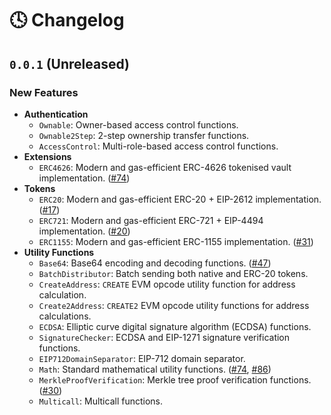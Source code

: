 # 🕓 Changelog

## `0.0.1` (Unreleased)

### New Features

- **Authentication**
  - `Ownable`: Owner-based access control functions.
  - `Ownable2Step`: 2-step ownership transfer functions.
  - `AccessControl`: Multi-role-based access control functions.
- **Extensions**
  - `ERC4626`: Modern and gas-efficient ERC-4626 tokenised vault implementation. ([#74](https://github.com/pcaversaccio/snekmate/pull/74))
- **Tokens**
  - `ERC20`: Modern and gas-efficient ERC-20 + EIP-2612 implementation. ([#17](https://github.com/pcaversaccio/snekmate/pull/17))
  - `ERC721`: Modern and gas-efficient ERC-721 + EIP-4494 implementation. ([#20](https://github.com/pcaversaccio/snekmate/pull/20))
  - `ERC1155`: Modern and gas-efficient ERC-1155 implementation. ([#31](https://github.com/pcaversaccio/snekmate/pull/31))
- **Utility Functions**
  - `Base64`: Base64 encoding and decoding functions. ([#47](https://github.com/pcaversaccio/snekmate/pull/47))
  - `BatchDistributor`: Batch sending both native and ERC-20 tokens.
  - `CreateAddress`: `CREATE` EVM opcode utility function for address calculation.
  - `Create2Address`: `CREATE2` EVM opcode utility functions for address calculations.
  - `ECDSA`: Elliptic curve digital signature algorithm (ECDSA) functions.
  - `SignatureChecker`: ECDSA and EIP-1271 signature verification functions.
  - `EIP712DomainSeparator`: EIP-712 domain separator.
  - `Math`: Standard mathematical utility functions. ([#74](https://github.com/pcaversaccio/snekmate/pull/74), [#86](https://github.com/pcaversaccio/snekmate/pull/86))
  - `MerkleProofVerification`: Merkle tree proof verification functions. ([#30](https://github.com/pcaversaccio/snekmate/pull/30))
  - `Multicall`: Multicall functions.
